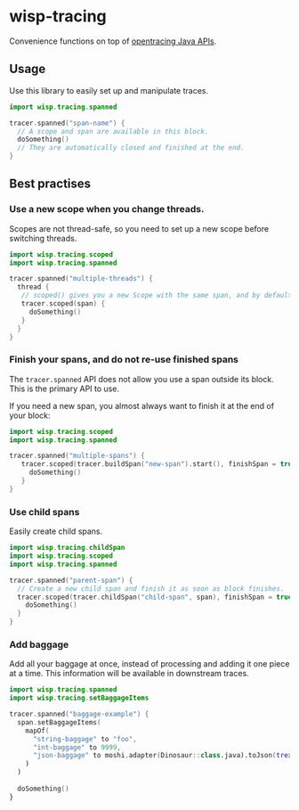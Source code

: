 # wisp-tracing

Convenience functions on top of [opentracing Java APIs](https://opentracing.io/guides/java/).

## Usage

Use this library to easily set up and manipulate traces.

```kotlin
import wisp.tracing.spanned

tracer.spanned("span-name") {
  // A scope and span are available in this block.
  doSomething()
  // They are automatically closed and finished at the end.
}
```

## Best practises

### Use a new scope when you change threads.

Scopes are not thread-safe, so you need to set up a new scope before switching threads.

```kotlin
import wisp.tracing.scoped
import wisp.tracing.spanned

tracer.spanned("multiple-threads") {
  thread {
   // scoped() gives you a new Scope with the same span, and by default does not finish the span.
   tracer.scoped(span) {
     doSomething()
   } 
  }
}
```

### Finish your spans, and do not re-use finished spans

The `tracer.spanned` API does not allow you use a span outside its block. This is the primary API
to use.

If you need a new span, you almost always want to finish it at the end of your block:

```kotlin
import wisp.tracing.scoped
import wisp.tracing.spanned

tracer.spanned("multiple-spans") {
   tracer.scoped(tracer.buildSpan("new-span").start(), finishSpan = true) {
     doSomething()
   } 
}
```

### Use child spans

Easily create child spans.

```kotlin
import wisp.tracing.childSpan
import wisp.tracing.scoped
import wisp.tracing.spanned

tracer.spanned("parent-span") {
  // Create a new child span and finish it as soon as block finishes.
  tracer.scoped(tracer.childSpan("child-span", span), finishSpan = true) {
    doSomething()
  }
}
```

### Add baggage

Add all your baggage at once, instead of processing and adding it one piece at a time.
This information will be available in downstream traces.

```kotlin
import wisp.tracing.spanned
import wisp.tracing.setBaggageItems

tracer.spanned("baggage-example") {
  span.setBaggageItems(
    mapOf(
      "string-baggage" to "foo",
      "int-baggage" to 9999,
      "json-baggage" to moshi.adapter(Dinosaur::class.java).toJson(trex)
    )
  )
  
  doSomething()
}
```
